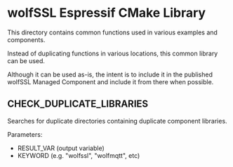 # wolfSSL Espressif CMake Library

This directory contains common functions used in various examples and components.

Instead of duplicating functions in various locations, this common library can be used.

Although it can be used as-is, the intent is to include it in the published wolfSSL Managed Component and include it from there when possible.

## CHECK_DUPLICATE_LIBRARIES

Searches for duplicate directories containing duplicate component libraries.

Parameters:

- RESULT_VAR (output variable)
- KEYWORD (e.g. "wolfssl", "wolfmqtt", etc)
